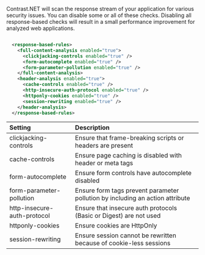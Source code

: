 <!--
title: "Level 2 Rules - Response-Based Rules"
description: "Information on .NET Response-Based Rules"
tags: "customization rules level agent .Net rules"
-->

Contrast.NET will scan the response stream of your application for various security issues.  You can disable some or all of these checks.  Disabling all response-based checks will result in a small performance improvement for analyzed web applications.

```xml

  <response-based-rules>
    <full-content-analysis enabled="true">
      <clickjacking-controls enabled="true" />
      <form-autocomplete enabled="true" />
      <form-parameter-pollution enabled="true" />
    </full-content-analysis>
    <header-analysis enabled="true">
      <cache-controls enabled="true" />
      <http-insecure-auth-protocol enabled="true" />
      <httponly-cookies enabled="true" />
      <session-rewriting enabled="true" />
    </header-analysis>
  </response-based-rules>


```


Setting | Description
:------ |:-----------
clickjacking-controls | Ensure that frame-breaking scripts or headers are present
cache-controls | Ensure page caching is disabled with header or meta tags
form-autocomplete | Ensure form controls have autocomplete disabled
form-parameter-pollution | Ensure form tags prevent parameter pollution by including an action attribute
http-insecure-auth-protocol | Ensure that insecure auth protocols (Basic or Digest) are not used
httponly-cookies | Ensure cookies are HttpOnly
session-rewriting | Ensure session cannot be rewritten because of cookie-less sessions

